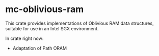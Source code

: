 mc-oblivious-ram
=================

This crate provides implementations of Oblivious RAM data structures, suitable
for use in an Intel SGX environment.

In crate right now:
- Adaptation of Path ORAM
